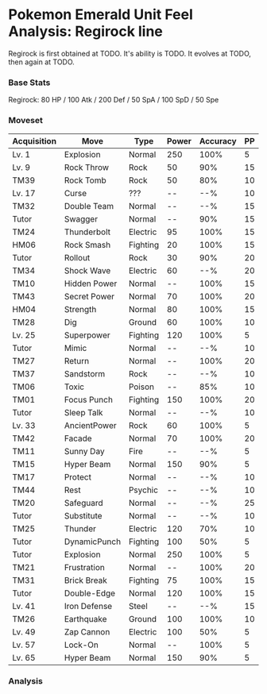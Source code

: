 # Pokemon Emerald Unit Feel Analysis: Regirock line

Regirock is first obtained at TODO. It's ability is TODO. It evolves at TODO, then again at TODO.

### Base Stats

Regirock: 80 HP / 100 Atk / 200 Def / 50 SpA / 100 SpD / 50 Spe

### Moveset

|Acquisition|Move        |Type    |Power|Accuracy|PP |
|---        |---         |---     |---  |---     |---|
|Lv. 1      |Explosion   |Normal  |250  |100%    |5  |
|Lv. 9      |Rock Throw  |Rock    |50   |90%     |15 |
|TM39       |Rock Tomb   |Rock    |50   |80%     |10 |
|Lv. 17     |Curse       |???     |--   |--%     |10 |
|TM32       |Double Team |Normal  |--   |--%     |15 |
|Tutor      |Swagger     |Normal  |--   |90%     |15 |
|TM24       |Thunderbolt |Electric|95   |100%    |15 |
|HM06       |Rock Smash  |Fighting|20   |100%    |15 |
|Tutor      |Rollout     |Rock    |30   |90%     |20 |
|TM34       |Shock Wave  |Electric|60   |--%     |20 |
|TM10       |Hidden Power|Normal  |--   |100%    |15 |
|TM43       |Secret Power|Normal  |70   |100%    |20 |
|HM04       |Strength    |Normal  |80   |100%    |15 |
|TM28       |Dig         |Ground  |60   |100%    |10 |
|Lv. 25     |Superpower  |Fighting|120  |100%    |5  |
|Tutor      |Mimic       |Normal  |--   |--%     |10 |
|TM27       |Return      |Normal  |--   |100%    |20 |
|TM37       |Sandstorm   |Rock    |--   |--%     |10 |
|TM06       |Toxic       |Poison  |--   |85%     |10 |
|TM01       |Focus Punch |Fighting|150  |100%    |20 |
|Tutor      |Sleep Talk  |Normal  |--   |--%     |10 |
|Lv. 33     |AncientPower|Rock    |60   |100%    |5  |
|TM42       |Facade      |Normal  |70   |100%    |20 |
|TM11       |Sunny Day   |Fire    |--   |--%     |5  |
|TM15       |Hyper Beam  |Normal  |150  |90%     |5  |
|TM17       |Protect     |Normal  |--   |--%     |10 |
|TM44       |Rest        |Psychic |--   |--%     |10 |
|TM20       |Safeguard   |Normal  |--   |--%     |25 |
|Tutor      |Substitute  |Normal  |--   |--%     |10 |
|TM25       |Thunder     |Electric|120  |70%     |10 |
|Tutor      |DynamicPunch|Fighting|100  |50%     |5  |
|Tutor      |Explosion   |Normal  |250  |100%    |5  |
|TM21       |Frustration |Normal  |--   |100%    |20 |
|TM31       |Brick Break |Fighting|75   |100%    |15 |
|Tutor      |Double-Edge |Normal  |120  |100%    |15 |
|Lv. 41     |Iron Defense|Steel   |--   |--%     |15 |
|TM26       |Earthquake  |Ground  |100  |100%    |10 |
|Lv. 49     |Zap Cannon  |Electric|100  |50%     |5  |
|Lv. 57     |Lock-On     |Normal  |--   |100%    |5  |
|Lv. 65     |Hyper Beam  |Normal  |150  |90%     |5  |

### Analysis